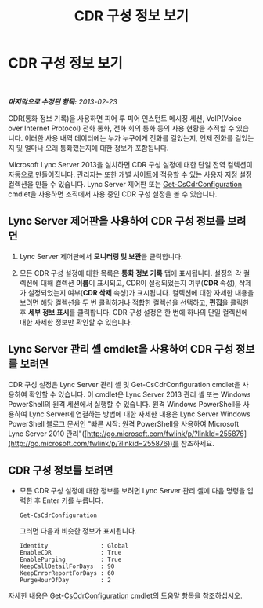 ﻿---
title: CDR 구성 정보 보기
TOCTitle: CDR 구성 정보 보기
ms:assetid: 77bd553f-da89-4c84-a5d0-2f7e91d04383
ms:mtpsurl: https://technet.microsoft.com/ko-kr/library/JJ688096(v=OCS.15)
ms:contentKeyID: 49885815
ms.date: 08/10/2015
mtps_version: v=OCS.15
ms.translationtype: HT
---

# CDR 구성 정보 보기

 

_**마지막으로 수정된 항목:** 2013-02-23_

CDR(통화 정보 기록)을 사용하면 피어 투 피어 인스턴트 메시징 세션, VoIP(Voice over Internet Protocol) 전화 통화, 전화 회의 통화 등의 사용 현황을 추적할 수 있습니다. 이러한 사용 내역 데이터에는 누가 누구에게 전화를 걸었는지, 언제 전화를 걸었는지 및 얼마나 오래 통화했는지에 대한 정보가 포함됩니다.

Microsoft Lync Server 2013을 설치하면 CDR 구성 설정에 대한 단일 전역 컬렉션이 자동으로 만들어집니다. 관리자는 또한 개별 사이트에 적용할 수 있는 사용자 지정 설정 컬렉션을 만들 수 있습니다. Lync Server 제어판 또는 [Get-CsCdrConfiguration](get-cscdrconfiguration.md) cmdlet을 사용하면 조직에서 사용 중인 CDR 구성 설정을 볼 수 있습니다.

## Lync Server 제어판을 사용하여 CDR 구성 정보를 보려면

1.  Lync Server 제어판에서 **모니터링 및 보관**을 클릭합니다.

2.  모든 CDR 구성 설정에 대한 목록은 **통화 정보 기록** 탭에 표시됩니다. 설정의 각 컬렉션에 대해 컬렉션 **이름**이 표시되고, CDR이 설정되었는지 여부(**CDR** 속성), 삭제가 설정되었는지 여부(**CDR 삭제** 속성)가 표시됩니다. 컬렉션에 대한 자세한 내용을 보려면 해당 컬렉션을 두 번 클릭하거나 적합한 컬렉션을 선택하고, **편집**을 클릭한 후 **세부 정보 표시**를 클릭합니다. CDR 구성 설정은 한 번에 하나의 단일 컬렉션에 대한 자세한 정보만 확인할 수 있습니다.

## Lync Server 관리 셸 cmdlet을 사용하여 CDR 구성 정보를 보려면

CDR 구성 설정은 Lync Server 관리 셸 및 Get-CsCdrConfiguration cmdlet을 사용하여 확인할 수 있습니다. 이 cmdlet은 Lync Server 2013 관리 셸 또는 Windows PowerShell의 원격 세션에서 실행할 수 있습니다. 원격 Windows PowerShell을 사용하여 Lync Server에 연결하는 방법에 대한 자세한 내용은 Lync Server Windows PowerShell 블로그 문서인 "빠른 시작: 원격 PowerShell을 사용하여 Microsoft Lync Server 2010 관리"([http://go.microsoft.com/fwlink/p/?linkId=255876](http://go.microsoft.com/fwlink/p/?linkid=255876))를 참조하세요.

## CDR 구성 정보를 보려면

  - 모든 CDR 구성 설정에 대한 정보를 보려면 Lync Server 관리 셸에 다음 명령을 입력한 후 Enter 키를 누릅니다.
    
        Get-CsCdrConfiguration
    
    그러면 다음과 비슷한 정보가 표시됩니다.
    
        Identity               : Global
        EnableCDR              : True
        EnablePurging          : True
        KeepCallDetailForDays  : 90
        KeepErrorReportForDays : 60
        PurgeHourOfDay         : 2

자세한 내용은 [Get-CsCdrConfiguration](get-cscdrconfiguration.md) cmdlet의 도움말 항목을 참조하십시오.


